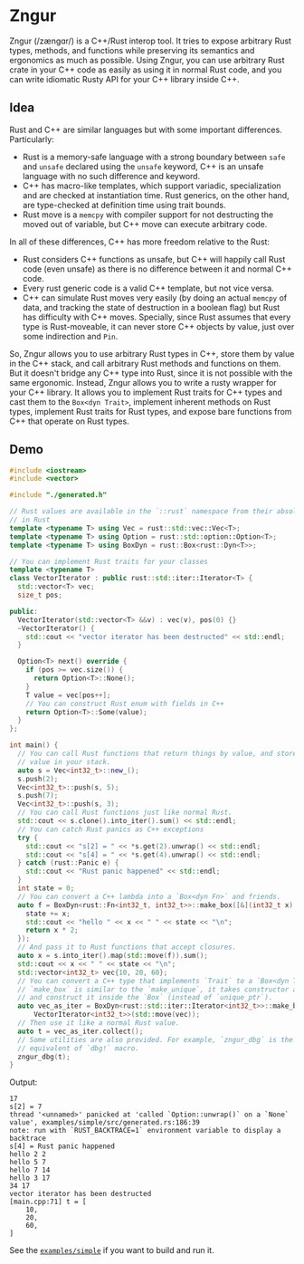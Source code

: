 # Zngur

Zngur (/zængɑr/) is a C++/Rust interop tool. It tries to expose arbitrary Rust types, methods, and functions while preserving its
semantics and ergonomics as much as possible. Using Zngur, you can use arbitrary Rust crate in your C++ code as easily as using it in
normal Rust code, and you can write idiomatic Rusty API for your C++ library inside C++.

## Idea

Rust and C++ are similar languages but with some important differences. Particularly:

- Rust is a memory-safe language with a strong boundary between `safe` and `unsafe` declared using the `unsafe` keyword, C++
  is an unsafe language with no such difference and keyword.
- C++ has macro-like templates, which support variadic, specialization and are checked
  at instantiation time. Rust generics, on the other hand, are type-checked at definition
  time using trait bounds.
- Rust move is a `memcpy` with compiler support for not destructing the moved out of variable, but C++
  move can execute arbitrary code.

In all of these differences, C++ has more freedom relative to the Rust:

- Rust considers C++ functions as unsafe, but C++ will happily call Rust code (even unsafe) as there
  is no difference between it and normal C++ code.
- Every rust generic code is a valid C++ template, but not vice versa.
- C++ can simulate Rust moves very easily (by doing an actual `memcpy` of data, and tracking the state of destruction in
  a boolean flag) but Rust has difficulty with C++ moves. Specially, since Rust assumes that every type is
  Rust-moveable, it can never store C++ objects by value, just over some indirection and `Pin`.

So, Zngur allows you to use arbitrary Rust types in C++, store them by value in the C++ stack, and call arbitrary Rust methods and functions
on them. But it doesn't bridge any C++ type into Rust, since it is not possible with the same ergonomic. Instead, Zngur allows you to
write a rusty wrapper for your C++ library. It allows you to implement Rust traits for C++ types and cast them to
the `Box<dyn Trait>`, implement inherent methods on Rust types, implement Rust traits for Rust types, and expose bare functions
from C++ that operate on Rust types.

## Demo

```C++
#include <iostream>
#include <vector>

#include "./generated.h"

// Rust values are available in the `::rust` namespace from their absolute path
// in Rust
template <typename T> using Vec = rust::std::vec::Vec<T>;
template <typename T> using Option = rust::std::option::Option<T>;
template <typename T> using BoxDyn = rust::Box<rust::Dyn<T>>;

// You can implement Rust traits for your classes
template <typename T>
class VectorIterator : public rust::std::iter::Iterator<T> {
  std::vector<T> vec;
  size_t pos;

public:
  VectorIterator(std::vector<T> &&v) : vec(v), pos(0) {}
  ~VectorIterator() {
    std::cout << "vector iterator has been destructed" << std::endl;
  }

  Option<T> next() override {
    if (pos >= vec.size()) {
      return Option<T>::None();
    }
    T value = vec[pos++];
    // You can construct Rust enum with fields in C++
    return Option<T>::Some(value);
  }
};

int main() {
  // You can call Rust functions that return things by value, and store that
  // value in your stack.
  auto s = Vec<int32_t>::new_();
  s.push(2);
  Vec<int32_t>::push(s, 5);
  s.push(7);
  Vec<int32_t>::push(s, 3);
  // You can call Rust functions just like normal Rust.
  std::cout << s.clone().into_iter().sum() << std::endl;
  // You can catch Rust panics as C++ exceptions
  try {
    std::cout << "s[2] = " << *s.get(2).unwrap() << std::endl;
    std::cout << "s[4] = " << *s.get(4).unwrap() << std::endl;
  } catch (rust::Panic e) {
    std::cout << "Rust panic happened" << std::endl;
  }
  int state = 0;
  // You can convert a C++ lambda into a `Box<dyn Fn>` and friends.
  auto f = BoxDyn<rust::Fn<int32_t, int32_t>>::make_box([&](int32_t x) {
    state += x;
    std::cout << "hello " << x << " " << state << "\n";
    return x * 2;
  });
  // And pass it to Rust functions that accept closures.
  auto x = s.into_iter().map(std::move(f)).sum();
  std::cout << x << " " << state << "\n";
  std::vector<int32_t> vec{10, 20, 60};
  // You can convert a C++ type that implements `Trait` to a `Box<dyn Trait>`.
  // `make_box` is similar to the `make_unique`, it takes constructor arguments
  // and construct it inside the `Box` (instead of `unique_ptr`).
  auto vec_as_iter = BoxDyn<rust::std::iter::Iterator<int32_t>>::make_box<
      VectorIterator<int32_t>>(std::move(vec));
  // Then use it like a normal Rust value.
  auto t = vec_as_iter.collect();
  // Some utilities are also provided. For example, `zngur_dbg` is the
  // equivalent of `dbg!` macro.
  zngur_dbg(t);
}
```

Output:

```
17
s[2] = 7
thread '<unnamed>' panicked at 'called `Option::unwrap()` on a `None` value', examples/simple/src/generated.rs:186:39
note: run with `RUST_BACKTRACE=1` environment variable to display a backtrace
s[4] = Rust panic happened
hello 2 2
hello 5 7
hello 7 14
hello 3 17
34 17
vector iterator has been destructed
[main.cpp:71] t = [
    10,
    20,
    60,
]
```

See the [`examples/simple`](https://github.com/HKalbasi/zngur/blob/main/examples/simple) if you want to build and run it.
